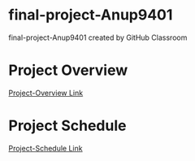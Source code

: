 # final-project-Anup9401
final-project-Anup9401 created by GitHub Classroom

# Project Overview
[Project-Overview Link](https://github.com/cu-ecen-aeld/final-project-Anup9401/wiki/Project-Overview)

# Project Schedule
[Project-Schedule Link](https://github.com/users/Anup9401/projects/1/views/1)
